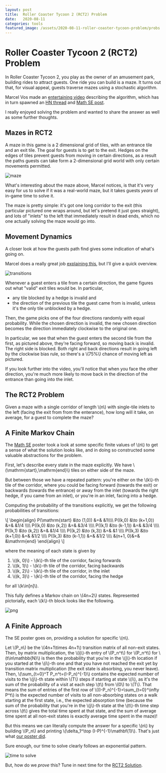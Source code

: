 ```yaml
---
layout: post
title:  Roller Coaster Tycoon 2 (RCT2) Problem
date:   2020-08-11
categories: tools
featured_image: /assets/2020-08-11-roller-coaster-tycoon-problem/probs.png
---
```

# Roller Coaster Tycoon 2 (RCT2) Problem

In Roller Coaster Tycoon 2, you play as the owner of an amusement park, building rides to attract guests. One ride you can build is a maze. It turns out that, for visual appeal, guests traverse mazes using a stochastic algorithm.

Marcel Vos made an [entertaining video](https://www.youtube.com/watch?v=KVgoy_a_gWI) describing the algorithm, which has in turn spawned an [HN thread](https://news.ycombinator.com/item?id=24042305) and [Math SE post](https://math.stackexchange.com/questions/3779234/mean-first-hitting-time-of-infinite-markov-chain-in-the-limit).

I really enjoyed solving the problem and wanted to share the answer as well as some further thoughts.

## Mazes in RCT2

A maze in this game is a 2 dimensional grid of tiles, with an entrance tile and
an exit tile. The goal for guests is to get to the exit. Hedges on the edges
of tiles prevent guests from moving in certain directions, as a result the paths guests can take form a 2-dimensional grid world with only certain movements permitted.

![maze](/assets/2020-08-11-roller-coaster-tycoon-problem/maze.png)

What's interesting about the maze above, Marcel notices, is that it's very easy for us to solve if it was a real-world maze, but it takes guests _years_ of in-game time to solve it.

The maze is pretty simple: it's got one long corridor to the exit (this particular pictured one wraps around, but let's pretend it just goes straight), and lots of "inlets" to the left that immediately result in dead ends, which no one actually solving the maze would go into.

## Movement Dynamics

A closer look at how the guests path find gives some indication of what's going on.

Marcel does a really great job [explaining this](https://www.youtube.com/watch?v=KVgoy_a_gWI), but I'll give a quick overview.

![transitions](/assets/2020-08-11-roller-coaster-tycoon-problem/probs.png)

Whenever a guest enters a tile from a certain direction, the game figures out what "valid" exit tiles would be. In particular,

* any tile blocked by a hedge is invalid and
* the direction of the previous tile the guest came from is invalid, unless it's the only tile unblocked by a hedge.

Then, the game picks one of the four directions randomly with equal probability. While the chosen direction is invalid, the new chosen direction becomes the direction immediately clockwise to the original one.

In particular, we see that when the guest enters the second tile from the first, as pictured above, they're facing forward, so moving back is invalid. The right side is blocked. Both right and back directions result in going left by the clockwise bias rule, so there's a \\(75\%\\) chance of moving left as pictured.

If you look further into the video, you'll notice that when you face the other direction, you're much more likely to move back in the direction of the entrance than going into the inlet.

## The RCT2 Problem

Given a maze with a single corridor of length \\(n\\) with single-tile inlets to the left (facing the exit from from the enterance), how long will it take, on average, for a guest to complete the maze?

## A Finite Markov Chain

The [Math SE](https://math.stackexchange.com/questions/3779234/mean-first-hitting-time-of-infinite-markov-chain-in-the-limit) poster took a look at some specific finite values of \\(n\\) to get a sense of what the solution looks like, and in doing so constructed some valuable abstractions for the problem.

First, let's describe every state in the maze explicitly. We have \\(\mathrm{start},\mathrm{end}\\) tiles on either side of the maze.

But between those we have a repeated pattern: you're either on the \\(k\\)-th tile of the corridor, where you could be facing forward (towards the exit) or backwards (towards the entrance) or away from the inlet (towards the right hedge, if you came from an inlet), or you're in an inlet, facing into a hedge.

Computing the probability of the transitions explicitly, we get the following probabilities of transitions:

\\[
\begin\{align\}
P(\mathrm{start} &\to (1,0)) &=& &1\\\\\\\\
P((k,0) &\to (k+1,0)) &=& &1/4 \\\\\\\\
P((k,0) &\to (k,2)) &=& &3/4 \\\\\\\\
P((k,1) &\to (k-1,1)) &=& &3/4 \\\\\\\\
P((k,1) &\to (k,2)) &=&  &1/4 \\\\\\\\
P((k,2) &\to (k,3)) &=&  &1 \\\\\\\\
P((k,3) &\to (k+1,0)) &=&  &1/2 \\\\\\\\
P((k,3) &\to (k-1,1)) &=&  &1/2 \\\\\\\\
&(n+1, 0)&=& &\mathrm{end}
\end\{align\}
\\]

where the meaning of each state is given by

1. \\((k, 0)\\) - \\(k\\)-th tile of the corridor, facing forwards
1. \\((k, 1)\\) - \\(k\\)-th tile of the corridor, facing backwards
1. \\((k, 2)\\) - \\(k\\)-th tile of the corridor, in the inlet
1. \\((k, 3)\\) - \\(k\\)-th tile of the corridor, facing the hedge

for all \\(k\in[n]\\).

This fully defines a Markov chain on \\(4n+2\\) states. Represented pictorially, each \\(k\\)-th block looks like the following.

![png](/assets/2020-08-12-rct2-solution/transitions.png)

## A Finite Approach

The SE poster goes on, providing a solution for specific \\(n\\).

Let \\(P\_n\\) be the \\(4n+1\times 4n+1\\) transition matrix of all non-exit states. Then, by matrix multiplication, the \\(ij\\)-th entry of \\(P_n^t\\) for \\(P\_n^t\\) for \\(t\in\mathbb{N}\\) is then the probability that you're in the \\(j\\)-th location if you started at the \\(i\\)-th one and that you have not reached the exit yet by transition matrix multiplication (the exit state is absorbing, you never leave). Then, \\(\sum\_{t=0}^T P\_n^t=(I-P\_n)^{-1}\\) contains the expected number of visits to the \\(j\\)-th state within \\(T\\) steps if starting at state \\(i\\), as it's the sum of the probability of a visit at each step \\(t\\) from \\(0\\) to \\(T\\). That means the sum of entries of the first row of \\((I-P\_n)^{-1}=\sum\_{t=0}^\infty P^t\\) is the expected number of visits to all non-absorbing states on a walk starting at the first state, i.e., the expected absorption time (because the sum of the probability that you're in the \\(j\\)-th state at the \\(t\\)-th time step across \\(t\\) gives the total time spent at that state, and the sum of average time spent at all non-exit states is exactly average time spent in the maze)!

But this means we can literally compute the answer for a specific \\(n\\) by building \\(P\_n\\) and printing \\(\delta_1^\top (I-P)^{-1}\mathbf{1}\\). That's just what [our poster did](https://gist.github.com/orlp/0c5fc7264f02e3d211d42da643163bb7).

Sure enough, our time to solve clearly follows an exponential pattern.

![time to solve](/assets/2020-08-11-roller-coaster-tycoon-problem/tts.png)

But, how do we _prove_ this? Tune in next time for the [RCT2 Solution](/2020/08/12/rct2-solution.html).

